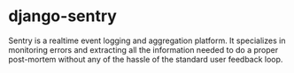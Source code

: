 django-sentry
=============

Sentry is a realtime event logging and aggregation platform. It specializes in monitoring errors and extracting all the information needed to do a proper post-mortem without any of the hassle of the standard user feedback loop.
